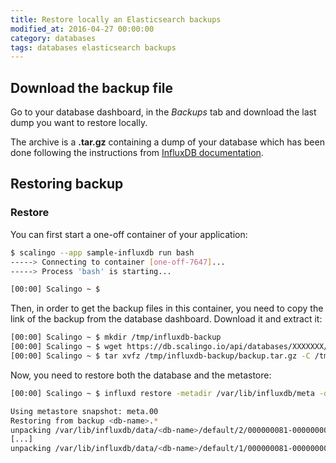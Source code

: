 ```yaml
---
title: Restore locally an Elasticsearch backups
modified_at: 2016-04-27 00:00:00
category: databases
tags: databases elasticsearch backups
---
```


## Download the backup file

Go to your database dashboard, in the *Backups* tab and download the last dump
you want to restore locally.

The archive is a **.tar.gz** containing a dump of your database which has been
done following the instructions from [InfluxDB documentation](https://docs.influxdata.com/influxdb/v1.1/administration/backup_and_restore/).

## Restoring backup

### Restore

You can first start a one-off container of your application:

```bash
$ scalingo --app sample-influxdb run bash
-----> Connecting to container [one-off-7647]...  
-----> Process 'bash' is starting...  

[00:00] Scalingo ~ $ 
```

Then, in order to get the backup files in this container, you need to copy the link of the backup from the database dashboard. Download it and extract it:

```bash
[00:00] Scalingo ~ $ mkdir /tmp/influxdb-backup
[00:00] Scalingo ~ $ wget https://db.scalingo.io/api/databases/XXXXXXX/backups/XXXXXXX/archive -P /tmp/influxdb-backup -O backup.tar.gz
[00:00] Scalingo ~ $ tar xvfz /tmp/influxdb-backup/backup.tar.gz -C /tmp/influxdb-backup
```

Now, you need to restore both the database and the metastore:

```bash
[00:00] Scalingo ~ $ influxd restore -metadir /var/lib/influxdb/meta -datadir /var/lib/influxdb/data -database <db-name> /tmp/influxdb-backup

Using metastore snapshot: meta.00
Restoring from backup <db-name>.*
unpacking /var/lib/influxdb/data/<db-name>/default/2/000000081-000000003.tsm
[...]
unpacking /var/lib/influxdb/data/<db-name>/default/1/000000081-000000001.tsm
```
